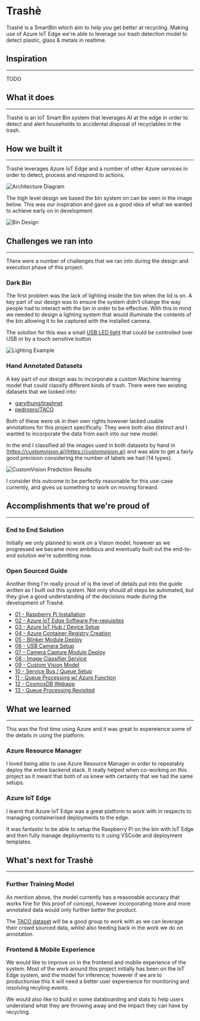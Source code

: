 # Trashè

Trashè is a SmartBin which aim to help you get better at recycling. Making use of Azure IoT Edge we're able to leverage our trash detection model to detect plastic, glass & metals in realtime.

## Inspiration

---

TODO

## What it does

---

Trashè is an IoT Smart Bin system that leverages AI at the edge in order to detect and alert households to accidental disposal of recyclables in the trash.

## How we built it

---

Trashè leverages Azure IoT Edge and a number of other Azure services in order to detect, process and respond to actions.

![Architecture Diagram](designs/trashe-azure-architecture.png)

The high level design we based the bin system on can be seen in the image below. This was our inspiration and gave us a good idea of what we wanted to achieve early on in development.

![Bin Design](designs/trashe-bin-design.jpg)

## Challenges we ran into

---

There were a number of challenges that we ran into during the design and execution phase of this project.

### Dark Bin

The first problem was the lack of lighting inside the bin when the lid is on. A key part of our design was to ensure the system didn't change the way people had to interact with the bin in order to be effective. With this in mind we needed to design a lighting system that would illuminate the contents of the bin allowing it to be captured with the installed camera.

The solution for this was a small [USB LED light](https://www.altronics.com.au/p/d0385-dimmable-usb-gooseneck-led-light/) that could be controlled over USB or by a touch sensitive button

![Lighting Example](designs/trashe-light-example.gif)

### Hand Annotated Datasets

A key part of our design was to incorporate a custom Machine learning model that could classify different kinds of trash. There were two existing datasets that we looked into:

* [garythung/trashnet](https://github.com/garythung/trashnet)
* [pedropro/TACO](https://github.com/pedropro/TACO)

Both of these were ok in their own rights however lacked usable annotations for this project specifically. They were both also distinct and I wanted to incorporate the data from each into our new model.

In the end I classified all the images used in both datasets by hand in [https://customvision.ai](https://customvision.ai) and was able to get a fairly good precision considering the number of labels we had (14 types).

![CustomVision Prediction Results](designs/custom-ai-prediction-01.jpg)

I consider this outcome to be perfectly reasonable for this use-case currently, and gives us something to work on moving forward.

## Accomplishments that we're proud of

---

### End to End Solution

Initially we only planned to work on a Vision model, however as we progressed we became more ambitious and eventually built out the end-to-end solution we're submitting now.

### Open Sourced Guide

Another thing I'm really proud of is the level of details put into the guide written as I built out this system. Not only should all steps be automated, but they give a good understanding of the decisions made during the development of Trashè.

* [01 - Raspberry Pi Installation](instructions/01_raspberry_pi.md)
* [02 - Azure IoT Edge Software Pre-requisites](instructions/02_azure_iot_edge.md)
* [03 - Azure IoT Hub / Device Setup](instructions/03_azure_iot.md)
* [04 - Azure Container Registry Creation](instructions/04_container_registry.md)
* [05 - Blinker Module Deploy](instructions/05_blinker.md)
* [06 - USB Camera Setup](instructions/06_usb_camera.md)
* [07 - Camera Capture Module Deploy](instructions/07_camera_capture.md)
* [08 - Image Classifier Service](instructions/08_image_classifier_service.md)
* [09 - Custom Vision Model](instructions/09_custom_vision_model.md)
* [10 - Service Bus / Queue Setup](instructions/10_service_bus.md)
* [11 - Queue Processing w/ Azure Function](instructions/11_queue_process.md)
* [12 - CosmosDB Webapp](instructions/12_cosmos_db_webapp.md)
* [13 - Queue Processing Revisited](instructions/13_queue_processing_revisited.md)

## What we learned

---

This was the first time using Azure and it was great to expereience some of the details in using the platform.

### Azure Resource Manager

I loved being able to use Azure Resource Manager in order to repeatably deploy the entire backend stack. It really helped when co-working on this project as it meant that both of us knew with certainty that we had the same setups.

### Azure IoT Edge

I learnt that Azure IoT Edge was a great platform to work with in respects to managing containerised deployments to the edge.

It was fantastic to be able to setup the Raspberry Pi on the bin with IoT Edge and then fully manage deployments to it using VSCode and deployment templates.

## What's next for Trashè

---

### Further Training Model

As mention above, the model currently has a reasonable accuracy that works fine for this proof of concept, however incorporating more and more annotated data would only further better the product.

The [TACO dataset](http://tacodataset.org/) will be a good group to work with as we can leverage their crowd sourced data, whilst also feeding back in the work we do on annotation.

### Frontend & Mobile Experience

We would like to improve on in the frontend and mobile experience of the system. Most of the work around this project initially has been on the IoT Edge system, and the model for inference; however if we are to productionise this it will need a better user expereience for monitoring and resolving recyling events.

We would also like to build in some databoarding and stats to help users understand what they are throwing away and the impact they can have by recycling.
